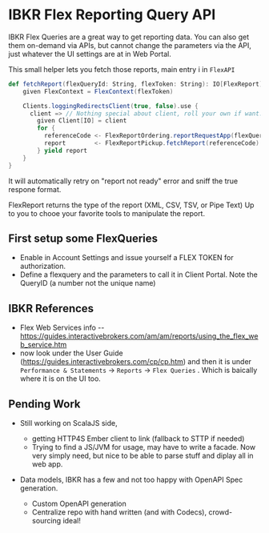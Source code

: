 # IBKR Flex Reporting Query API

IBKR Flex Queries are a great way to get reporting data.
You can also get them on-demand via APIs, but cannot change the parameters via the API, just whatever the UI settings are at in Web Portal.

This small helper lets you fetch those reports, main entry i in `FlexAPI`

```scala
def fetchReport(flexQueryId: String, flexToken: String): IO[FlexReport] = {
    given FlexContext = FlexContext(flexToken)

    Clients.loggingRedirectsClient(true, false).use {
      client => // Nothing special about client, roll your own if want.
        given Client[IO] = client
        for {
          referenceCode <- FlexReportOrdering.reportRequestApp(flexQueryId)
          report        <- FlexReportPickup.fetchReport(referenceCode)
        } yield report
    }
}
```
It will automatically retry on "report not ready" error and sniff the true respone format.

FlexReport returns the type of the report (XML, CSV, TSV, or Pipe Text)
Up to you to chooe your favorite tools to manipulate the report.


## First setup some FlexQueries
+ Enable in Account Settings and issue yourself a FLEX TOKEN for authorization.
+ Define a flexquery and the parameters to call it in Client Portal. Note the QueryID (a number not the unique name)


## IBKR References

- Flex Web Services info -- https://guides.interactivebrokers.com/am/am/reports/using_the_flex_web_service.htm
- now look under the User Guide (https://guides.interactivebrokers.com/cp/cp.htm) and then it is 
under `Performance & Statements` ->  `Reports` ->  `Flex Queries` . Which is baically where it is on the UI too.
 


## Pending Work

- Still working on ScalaJS side, 
  - getting HTTP4S Ember client to link (fallback to STTP if needed)
  - Trying to find a JS/JVM for usage, may have to write a facade. Now very simply need, but nice
    to be able to parse stuff and diplay all in web app.

- Data models, IBKR has a few and not too happy with OpenAPI Spec generation.
  - Custom OpenAPI generation
  - Centralize repo with hand written (and with Codecs), crowd-sourcing ideal!

